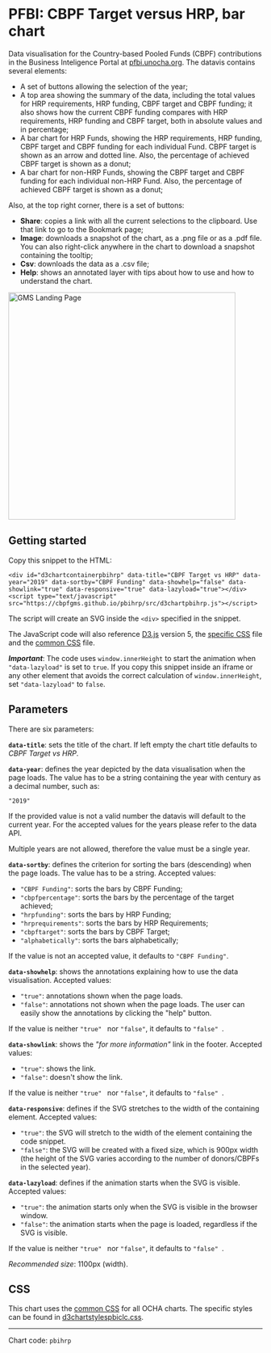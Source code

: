 # PFBI: CBPF Target versus HRP, bar chart

Data visualisation for the Country-based Pooled Funds (CBPF) contributions in the Business Inteligence Portal at [pfbi.unocha.org](https://pfbi.unocha.org/cbpfvshrp). The datavis contains several elements:

- A set of buttons allowing the selection of the year;
- A top area showing the summary of the data, including the total values for HRP requirements, HRP funding, CBPF target and CBPF funding; it also shows how the current CBPF funding compares with HRP requirements, HRP funding and CBPF target, both in absolute values and in percentage;
- A bar chart for HRP Funds, showing the HRP requirements, HRP funding, CBPF target and CBPF funding for each individual Fund. CBPF target is shown as an arrow and dotted line. Also, the percentage of achieved CBPF target is shown as a donut;
- A bar chart for non-HRP Funds, showing the CBPF target and CBPF funding for each individual non-HRP Fund. Also, the percentage of achieved CBPF target is shown as a donut;

Also, at the top right corner, there is a set of buttons:

- **Share**: copies a link with all the current selections to the clipboard. Use that link to go to the Bookmark page;
- **Image**: downloads a snapshot of the chart, as a .png file or as a .pdf file. You can also right-click anywhere in the chart to download a snapshot containing the tooltip;
- **Csv**: downloads the data as a .csv file;
- **Help**: shows an annotated layer with tips about how to use and how to understand the chart.

<img alt="GMS Landing Page" src="https://cbpfgms.github.io/img/thumbnails/pbihrp.png" width="450">

## Getting started

Copy this snippet to the HTML:

```<div id="d3chartcontainerpbihrp" data-title="CBPF Target vs HRP" data-year="2019" data-sortby="CBPF Funding" data-showhelp="false" data-showlink="true" data-responsive="true" data-lazyload="true"></div><script type="text/javascript" src="https://cbpfgms.github.io/pbihrp/src/d3chartpbihrp.js"></script>```

The script will create an SVG inside the `<div>` specified in the snippet.

The JavaScript code will also reference [D3.js](https://d3js.org) version 5, the [specific CSS](https://github.com/CBPFGMS/cbpfgms.github.io/raw/master/css/d3chartstylespbihrp.css) file and the [common CSS](https://github.com/CBPFGMS/cbpfgms.github.io/raw/master/css/d3chartstyles.css) file.

***Important***: The code uses `window.innerHeight` to start the animation when `"data-lazyload"` is set to `true`. If you copy this snippet inside an iframe or any other element that avoids the correct calculation of `window.innerHeight`, set `"data-lazyload"` to `false`.

## Parameters

There are six parameters:

**`data-title`**: sets the title of the chart. If left empty the chart title defaults to *CBPF Target vs HRP*.

**`data-year`**: defines the year depicted by the data visualisation when the page loads. The value has to be a string containing the year with century as a decimal number, such as:

 `"2019"`

If the provided value is not a valid number the datavis will default to the current year. For the accepted values for the years please refer to the data API.

Multiple years are not allowed, therefore the value must be a single year.

**`data-sortby`**: defines the criterion for sorting the bars (descending) when the page loads. The value has to be a string. Accepted values:

- `"CBPF Funding"`: sorts the bars by CBPF Funding;
- `"cbpfpercentage"`: sorts the bars by the percentage of the target achieved;
- `"hrpfunding"`: sorts the bars by HRP Funding;
- `"hrprequirements"`: sorts the bars by HRP Requirements;
- `"cbpftarget"`: sorts the bars by CBPF Target;
- `"alphabetically"`: sorts the bars alphabetically;

If the value is not an accepted value, it defaults to `"CBPF Funding"`.

**`data-showhelp`**: shows the annotations explaining how to use the data visualisation. Accepted values:

- `"true"`: annotations shown when the page loads.
- `"false"`: annotations not shown when the page loads. The user can easily show the annotations by clicking the "help" button.

If the value is neither `"true" ` nor `"false"`, it defaults to `"false" `.

**`data-showlink`**: shows the *"for more information"* link in the footer. Accepted values:

- `"true"`: shows the link.
- `"false"`: doesn't show the link.

If the value is neither `"true" ` nor `"false"`, it defaults to `"false" `.

**`data-responsive`**: defines if the SVG stretches to the width of the containing element. Accepted values:

- `"true"`: the SVG will stretch to the width of the element containing the code snippet.
- `"false"`: the SVG will be created with a fixed size, which is 900px width (the height of the SVG varies according to the number of donors/CBPFs in the selected year).

**`data-lazyload`**: defines if the animation starts when the SVG is visible. Accepted values:

- `"true"`: the animation starts only when the SVG is visible in the browser window.
- `"false"`: the animation starts when the page is loaded, regardless if the SVG is visible.

If the value is neither `"true" ` nor `"false"`, it defaults to `"false" `.

*Recommended size*: 1100px (width).


## CSS

This chart uses the [common CSS](https://github.com/CBPFGMS/cbpfgms.github.io/raw/master/css/) for all OCHA charts. The specific styles can be found in [d3chartstylespbiclc.css](https://github.com/CBPFGMS/cbpfgms.github.io/blob/master/css/d3chartstylespbihrp.css).

---
Chart code: `pbihrp`
